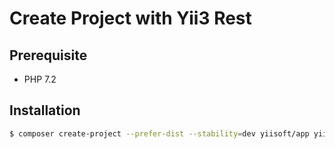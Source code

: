 # Create Project with Yii3 Rest

## Prerequisite
- PHP 7.2


## Installation
```bash
$ composer create-project --prefer-dist --stability=dev yiisoft/app yii3-gae-rest
```